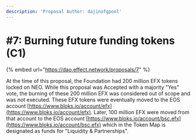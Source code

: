```yaml
---
description: 'Proposal Author: dajinofgpool'
---
```


# \#7: Burning future funding tokens \(C1\)

{% embed url="https://dao.effect.network/proposals/7" %}

At the time of this proposal, the Foundation had 200 million EFX tokens locked on NEO. While this proposal was Accepted with a majority "Yes" vote, the burning of these 200 million EFX was considered out of scope and was not executed. These EFX tokens were eventually moved to the EOS account [https://www.bloks.io/account/efx](https://www.bloks.io/account/efx). Later, 100 million EFX were moved from that account to the EOS account [https://www.bloks.io/account/bsc.efx](https://www.bloks.io/account/bsc.efx) which in the Token Map is designated as funds for "Liquidity & Partnerships".



